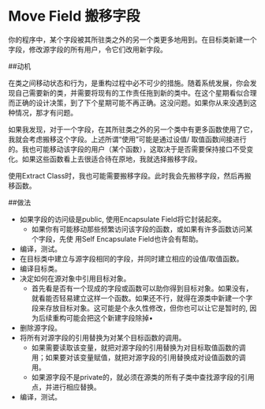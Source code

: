 # Move Field 搬移字段

你的程序中，某个字段被其所驻类之外的另一个类更多地用到。在目标类新建一个字段，修改源字段的所有用户，令它们改用新字段。

##动机

在类之间移动状态和行为，是重构过程中必不可少的措施。随着系统发展，你会发现自己需要新的类，并需要将现有的工作责任拖到新的类中。在这个星期看似合理而正确的设计决策，到了下个星期可能不再正确。这没问题。如果你从来没遇到这种情况，那才有问题。

如果我发现，对于一个字段，在其所驻类之外的另一个类中有更多函数使用了它，我就会考虑搬移这个字段。上述所谓“使用”可能是通过设值/ 取值函数间接进行的。我也可能移动该字段的用户（某个函数），这取决于是否需要保持接口不受变化。如果这些函数看上去很适合待在原地，我就选择搬移字段。

使用Extract Class时，我也可能需要搬移字段。此时我会先搬移字段，然后再搬移函数。

##做法
* 如果字段的访问级是public, 使用Encapsulate Field将它封装起來。
    * 如果你有可能移动那些频繁访问该字段的函数，或如果有许多函数访问某个字段，先使 用Self Encapsulate Field也许会有帮助。
* 编译，测试。
* 在目标类中建立与源字段相同的字段，并同时建立相应的设值/取值函数。 
* 编译目标类。
* 决定如何在源对象中引用目标对象。
    * 首先看是否有一个现成的字段或函数可以助你得到目标对象。如果没有，就看能否轻易建立这样一个函数。如果还不行，就得在源类中新建一个字段来存放目标对象。这可能是个永久性修改，但你也可以让它是暂时的, 因为后续重构可能会把这个新建字段除掉•
* 删除源字段。
* 将所有对源字段的引用替换为对某个目标函数的调用。
    * 如果需要读取该变量，就把对源字段的引用替换为对目标取值函数的调用；如果要对该变量赋值，就把对源字段的引用替换成对设值函数的调用。
    * 如果源字段不是private的，就必须在源类的所有子类中查找源字段的引用点，并进行相应替换。
* 编译，测试。
